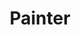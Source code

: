 ---
title: Painter
category: paintings
series: place
year: 2019
image: painter.JPG
size: 
materials: oil on canvas
---